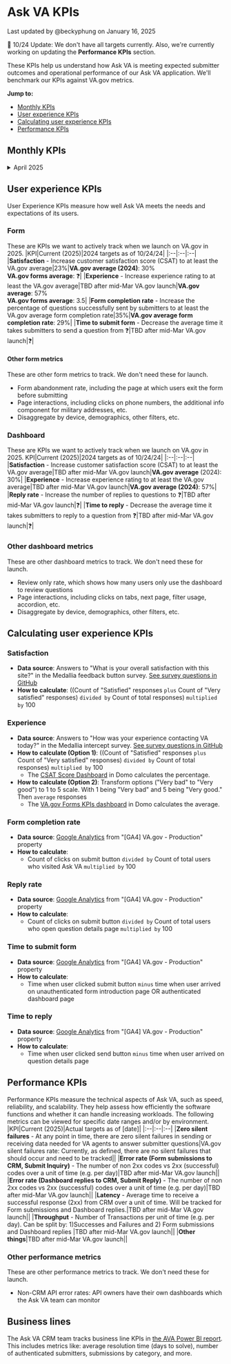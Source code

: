 # Ask VA KPIs
Last updated by @beckyphung on January 16, 2025

🚧 10/24 Update: We don't have all targets currently. Also, we're currently working on updating the **Performance KPIs** section.

These KPIs help us understand how Ask VA is meeting expected submitter outcomes and operational performance of our Ask VA application. We'll benchmark our KPIs against VA.gov metrics.

**Jump to:**
- [Monthly KPIs](#monthly-kpis)
- [User experience KPIs](#user-experience-kpis)
- [Calculating user experience KPIs](#user-experience-kpis)
- [Performance KPIs](#performance-kpis)

## Monthly KPIs
<details>
<summary>April 2025</summary>   

**Date:** [start date] to [end date]

**Performance**
- Error rate: 
- Latency: 
- Throughput:

**Form**
- Satisfaction (Feedback button): 
- Experience (Intercept): 
- Completion rate: 
- Time to submit form: 

**Inbox**
- Satisfaction (Feedback button): 
- Experience (Intercept): 
- Reply rate: 
- Time to reply: 

</details>

## User experience KPIs
User Experience KPIs measure how well Ask VA meets the needs and expectations of its users.

### Form
These are KPIs we want to actively track when we launch on VA.gov in 2025.
|KPI|Current (2025)|2024 targets as of 10/24/24|
|:--|:--|:--|
|**Satisfaction** - Increase customer satisfaction score (CSAT) to at least the VA.gov average|23%|**VA.gov average (2024)**: 30%<br>**VA.gov forms average**: ❓|
|**Experience** - Increase experience rating to at least the VA.gov average|TBD after mid-Mar VA.gov launch|**VA.gov average**: 57%<br>**VA.gov forms average**: 3.5|
|**Form completion rate** - Increase the percentage of questions successfully sent by submitters to at least the VA.gov average form completion rate|35%|**VA.gov average form completion rate**: 29%|
|**Time to submit form** - Decrease the average time it takes submitters to send a question from ❓|TBD after mid-Mar VA.gov launch|❓|

#### Other form metrics
These are other form metrics to track. We don't need these for launch.
- Form abandonment rate, including the page at which users exit the form before submitting
- Page interactions, including clicks on phone numbers, the additional info component for military addresses, etc.
- Disaggregate by device, demographics, other filters, etc.

### Dashboard 
These are KPIs we want to actively track when we launch on VA.gov in 2025.
KPI|Current (2025)|2024 targets as of 10/24/24|
|:--|:--|:--|
|**Satisfaction** - Increase customer satisfaction score (CSAT) to at least the VA.gov average|TBD after mid-Mar VA.gov launch|**VA.gov average** (2024): 30%|
|**Experience** - Increase experience rating to at least the VA.gov average|TBD after mid-Mar VA.gov launch|**VA.gov average (2024)**: 57%|
|**Reply rate** - Increase the number of replies to questions to ❓|TBD after mid-Mar VA.gov launch|❓|
|**Time to reply** - Decrease the average time it takes submitters to reply to a question from ❓|TBD after mid-Mar VA.gov launch|❓|

### Other dashboard metrics
These are other dashboard metrics to track. We don't need these for launch.
- Review only rate, which shows how many users only use the dashboard to review questions
- Page interactions, including clicks on tabs, next page, filter usage, accordion, etc.
- Disaggregate by device, demographics, other filters, etc.

## Calculating user experience KPIs
### Satisfaction
- **Data source**: Answers to "What is your overall satisfaction with this site?" in the Medallia feedback button survey. [See survey questions in GitHub](https://github.com/department-of-veterans-affairs/va.gov-team/blob/master/products/ask-va/product/Medallia%20feedback%20surveys.md)
- **How to calculate**: ((Count of "Satisfied" responses `plus` Count of "Very satisfied" responses) `divided by` Count of total responses) `multiplied by` 100

### Experience
- **Data source**: Answers to "How was your experience contacting VA today?" in the Medallia intercept survey. [See survey questions in GitHub](https://github.com/department-of-veterans-affairs/va.gov-team/blob/master/products/ask-va/product/Medallia%20feedback%20surveys.md)
- **How to calculate (Option 1)**: ((Count of "Satisfied" responses `plus` Count of "Very satisfied" responses) `divided by` Count of total responses) `multiplied by` 100
   - The [CSAT Score Dashboard](https://va-gov.domo.com/page/1545882322) in Domo calculates the percentage. 
- **How to calculate (Option 2)**: Transform options ("Very bad" to "Very good") to 1 to 5 scale. With 1 being "Very bad" and 5 being "Very good." Then `average` responses
   - The [VA.gov Forms KPIs dashboard](https://va-gov.domo.com/page/447193050) in Domo calculates the average.

### Form completion rate
- **Data source**: [Google Analytics](https://analytics.google.com/analytics/web/#/p419143770/reports/intelligenthome) from "[GA4] VA.gov - Production" property
- **How to calculate**:
   - Count of clicks on submit button `divided by` Count of total users who visited Ask VA `multiplied by` 100

### Reply rate
- **Data source**: [Google Analytics](https://analytics.google.com/analytics/web/#/p419143770/reports/intelligenthome) from "[GA4] VA.gov - Production" property
- **How to calculate**:
   - Count of clicks on submit button `divided by` Count of total users who open question details page `multiplied by` 100
     
### Time to submit form
- **Data source**: [Google Analytics](https://analytics.google.com/analytics/web/#/p419143770/reports/intelligenthome) from "[GA4] VA.gov - Production" property
- **How to calculate**:
   - Time when user clicked submit button `minus` time when user arrived on unauthenticated form introduction page OR authenticated dashboard page

### Time to reply
- **Data source**: [Google Analytics](https://analytics.google.com/analytics/web/#/p419143770/reports/intelligenthome) from "[GA4] VA.gov - Production" property
- **How to calculate**:
   - Time when user clicked send button `minus` time when user arrived on question details page

## Performance KPIs
Performance KPIs measure the technical aspects of Ask VA, such as speed, reliability, and scalability. They help assess how efficiently the software functions and whether it can handle increasing workloads. The following metrics can be viewed for specific date ranges and/or by environment.
|KPI|Current (2025)|Actual targets as of [date]|
|:--|:--|:--|
|**Zero silent failures** - At any point in time, there are zero silent failures in sending or receiving data needed for VA agents to answer submitter questions|VA.gov silent failures rate: Currently, as defined, there are no silent failures that should occur and need to be tracked||
|**Error rate (Form submissions to CRM, Submit Inquiry)** - The number of non 2xx codes vs 2xx (successful) codes over a unit of time (e.g. per day)|TBD after mid-Mar VA.gov launch||
|**Error rate (Dashboard replies to CRM, Submit Reply)** - The number of non 2xx codes vs 2xx (successful) codes over a unit of time (e.g. per day)|TBD after mid-Mar VA.gov launch||
|**Latency** - Average time to receive a successful response (2xx) from CRM over a unit of time. Will be tracked for Form submissions and Dashboard replies.|TBD after mid-Mar VA.gov launch||
|**Throughput** - Number of Transactions per unit of time (e.g. per day). Can be split by: 1)Successes and Failures and 2) Form submissions and Dashboard replies |TBD after mid-Mar VA.gov launch||
|**Other things**|TBD after mid-Mar VA.gov launch||

### Other performance metrics
These are other performance metrics to track. We don't need these for launch.
- Non-CRM API error rates: API owners have their own dashboards which the Ask VA team can monitor

## Business lines
The Ask VA CRM team tracks business line KPIs in [the AVA Power BI report](https://app.powerbigov.us/groups/me/reports/e895dbed-17f3-45d1-8219-2b3fe27b8b7e?ctid=e95f1b23-abaf-45ee-821d-b7ab251ab3bf&pbi_source=linkShare&bookmarkGuid=72bfed1d-0745-4452-a5e8-6a36551cb166). This includes metrics like: average resolution time (days to solve), number of authenticated submitters, submissions by category, and more.

